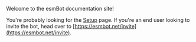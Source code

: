Welcome to the esmBot documentation site!

You're probably looking for the [Setup](setup.md) page. If you're an end user looking to invite the bot, head over to [https://esmbot.net/invite](https://esmbot.net/invite).